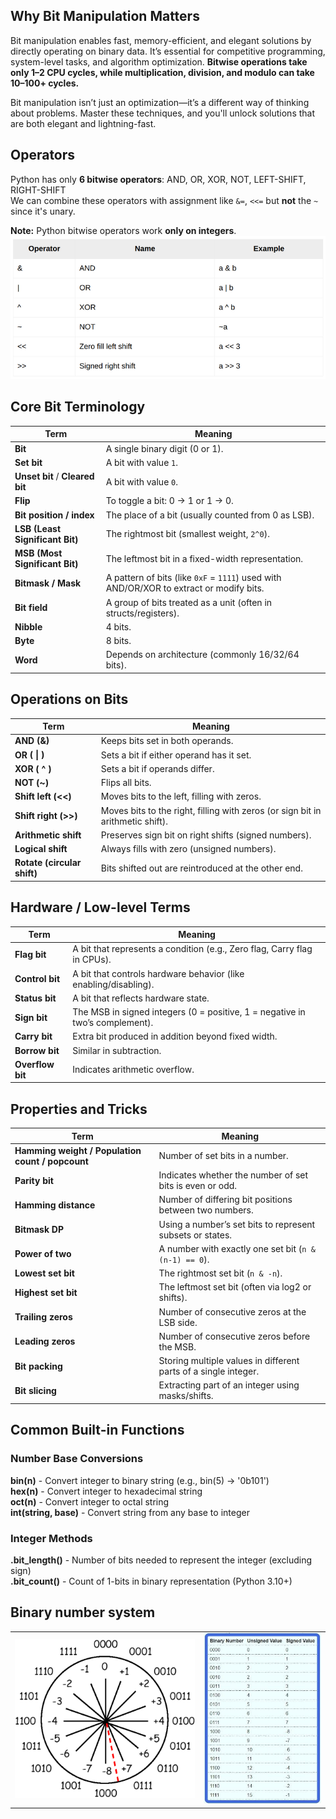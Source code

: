## Why Bit Manipulation Matters
Bit manipulation enables fast, memory-efficient, and elegant solutions by directly operating on binary data. It’s essential for competitive programming, system-level tasks, and algorithm optimization. **Bitwise operations take only 1–2 CPU cycles, while multiplication, division, and modulo can take 10–100+ cycles.**

Bit manipulation isn’t just an optimization—it’s a different way of thinking about problems. Master these techniques, and you'll unlock solutions that are both elegant and lightning-fast.


## Operators
Python has only **6 bitwise operators**: AND, OR, XOR, NOT, LEFT-SHIFT, RIGHT-SHIFT     
We can combine these operators with assignment like `&=`, `<<=` but **not** the `~` since it's unary.

**Note:** Python bitwise operators work **only on integers**.
![Diagram showing Python bitwise operators](../docs/images/python-bitwise-operators.png)


## Core Bit Terminology
| Term                            | Meaning                                                                                 |
| ------------------------------- | --------------------------------------------------------------------------------------- |
| **Bit**                         | A single binary digit (0 or 1).                                                         |
| **Set bit**                     | A bit with value `1`.                                                                   |
| **Unset bit** / **Cleared bit** | A bit with value `0`.                                                                   |
| **Flip**                        | To toggle a bit: 0 → 1 or 1 → 0.                                                        |
| **Bit position / index**        | The place of a bit (usually counted from 0 as LSB).                                     |
| **LSB (Least Significant Bit)** | The rightmost bit (smallest weight, `2^0`).                                             |
| **MSB (Most Significant Bit)**  | The leftmost bit in a fixed-width representation.                                       |
| **Bitmask / Mask**              | A pattern of bits (like `0xF` = `1111`) used with AND/OR/XOR to extract or modify bits. |
| **Bit field**                   | A group of bits treated as a unit (often in structs/registers).                         |
| **Nibble**                      | 4 bits.                                                                                 |
| **Byte**                        | 8 bits.                                                                                 |
| **Word**                        | Depends on architecture (commonly 16/32/64 bits).                                       |


## Operations on Bits
| Term                        | Meaning                                                                        |
| --------------------------- | ------------------------------------------------------------------------------ |
| **AND (&)**                 | Keeps bits set in both operands.                                               |
| **OR ( \| )**               | Sets a bit if either operand has it set.                                       |
| **XOR ( ^ )**               | Sets a bit if operands differ.                                                 |
| **NOT (\~)**                | Flips all bits.                                                                |
| **Shift left (<<)**         | Moves bits to the left, filling with zeros.                                    |
| **Shift right (>>)**        | Moves bits to the right, filling with zeros (or sign bit in arithmetic shift). |
| **Arithmetic shift**        | Preserves sign bit on right shifts (signed numbers).                           |
| **Logical shift**           | Always fills with zero (unsigned numbers).                                     |
| **Rotate (circular shift)** | Bits shifted out are reintroduced at the other end.                            |


## Hardware / Low-level Terms
| Term             | Meaning                                                                      |
| ---------------- | ---------------------------------------------------------------------------- |
| **Flag bit**     | A bit that represents a condition (e.g., Zero flag, Carry flag in CPUs).     |
| **Control bit**  | A bit that controls hardware behavior (like enabling/disabling).             |
| **Status bit**   | A bit that reflects hardware state.                                          |
| **Sign bit**     | The MSB in signed integers (0 = positive, 1 = negative in two’s complement). |
| **Carry bit**    | Extra bit produced in addition beyond fixed width.                           |
| **Borrow bit**   | Similar in subtraction.                                                      |
| **Overflow bit** | Indicates arithmetic overflow.                                               |


## Properties and Tricks
| Term                                             | Meaning                                                         |
| ------------------------------------------------ | --------------------------------------------------------------- |
| **Hamming weight / Population count / popcount** | Number of set bits in a number.                                 |
| **Parity bit**                                   | Indicates whether the number of set bits is even or odd.        |
| **Hamming distance**                             | Number of differing bit positions between two numbers.          |
| **Bitmask DP**                                   | Using a number’s set bits to represent subsets or states.       |
| **Power of two**                                 | A number with exactly one set bit (`n & (n-1) == 0`).           |
| **Lowest set bit**                               | The rightmost set bit (`n & -n`).                               |
| **Highest set bit**                              | The leftmost set bit (often via log2 or shifts).                |
| **Trailing zeros**                               | Number of consecutive zeros at the LSB side.                    |
| **Leading zeros**                                | Number of consecutive zeros before the MSB.                     |
| **Bit packing**                                  | Storing multiple values in different parts of a single integer. |
| **Bit slicing**                                  | Extracting part of an integer using masks/shifts.               |


## Common Built-in Functions

### Number Base Conversions
**bin(n)** - Convert integer to binary string (e.g., bin(5) → '0b101')  
**hex(n)** - Convert integer to hexadecimal string    
**oct(n)** - Convert integer to octal string    
**int(string, base)** - Convert string from any base to integer     

### Integer Methods
**.bit_length()** - Number of bits needed to represent the integer (excluding sign)      
**.bit_count()** - Count of 1-bits in binary representation (Python 3.10+)    


## Binary number system

<table>
    <tr>
        <td width="60%">
            <img src="../docs/images/binary-presentation-of-negative-integer.png" alt="2's compliment" style="width:100%">
        </td>
        <td width="40%">
            <img src="../docs/images/signed-and-unsigned-integers.jpg" alt="Signed and unsigned integers" style="width:100%;">
        </td>
    </tr>
</table>

